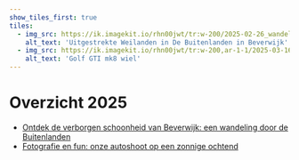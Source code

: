 ```yaml
---
show_tiles_first: true
tiles:
  - img_src: https://ik.imagekit.io/rhn00jwt/tr:w-200/2025-02-26_wandeling-buitenlanden-beverwijk/2025-02-26_wandeling-buitenlanden-beverwijk-04.JPG?updatedAt=1740601137357
    alt_text: 'Uitgestrekte Weilanden in De Buitenlanden in Beverwijk'
  - img_src: https://ik.imagekit.io/rhn00jwt/tr:w-200,ar-1-1/2025-03-16-automotive-shoot/20250316_naamloos_0130.jpg?updatedAt=1742161442529
    alt_text: 'Golf GTI mk8 wiel'
---
```


# Overzicht 2025

- [Ontdek de verborgen schoonheid van Beverwijk: een wandeling door de Buitenlanden](2025-02-26-wandeling-buitenlanden-beverwijk.md)
- [Fotografie en fun: onze autoshoot op een zonnige ochtend](2025-03-16-automotive-shoot.md)
